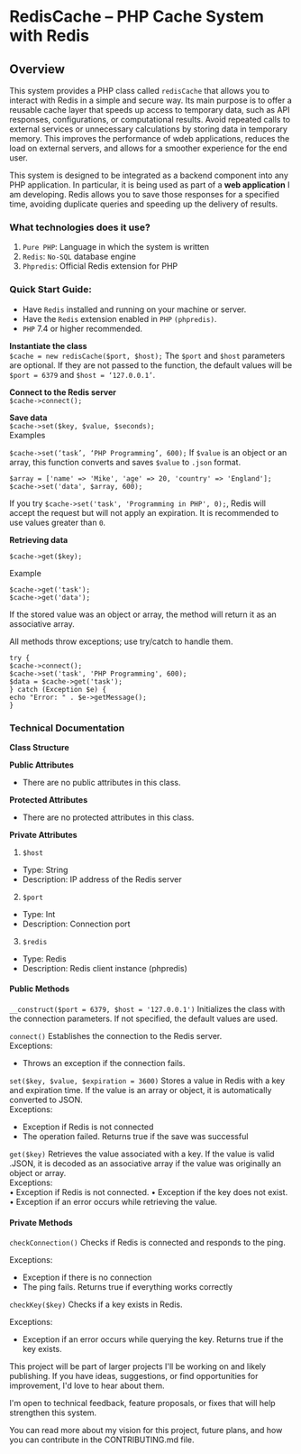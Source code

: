 # RedisCache – PHP Cache System with Redis
## Overview
This system provides a PHP class called `redisCache` that allows you to interact with Redis in a simple and secure way. Its main purpose is to offer a reusable cache layer that speeds up access to temporary data, such as API responses, configurations, or computational results.
Avoid repeated calls to external services or unnecessary calculations by storing data in temporary memory. This improves the performance of wdeb applications, reduces the load on external servers, and allows for a smoother experience for the end user.

This system is designed to be integrated as a backend component into any PHP application. In particular, it is being used as part of a **web application** I am developing.
Redis allows you to save those responses for a specified time, avoiding duplicate queries and speeding up the delivery of results.

### What technologies does it use?

1. `Pure PHP`: Language in which the system is written
2. `Redis`: `No-SQL` database engine
3. `Phpredis`: Official Redis extension for PHP

### Quick Start Guide:
+ Have `Redis` installed and running on your machine or server.
+ Have the `Redis` extension enabled in `PHP` `(phpredis)`.
+ `PHP` 7.4 or higher recommended.

**Instantiate the class**\
`$cache = new redisCache($port, $host);`
The `$port` and `$host` parameters are optional. If they are not passed to the function, the default values ​​will be `$port = 6379` and `$host = ‘127.0.0.1’`.

**Connect to the Redis server**\
`$cache->connect();`

**Save data**\
`$cache->set($key, $value, $seconds);`\
Examples

`$cache->set(‘task’, ‘PHP Programming’, 600);`
If `$value` is an object or an array, this function converts and saves `$value` to `.json` format.
```
$array = ['name' => 'Mike', 'age' => 20, 'country' => 'England'];
$cache->set('data', $array, 600);
```
If you try `$cache->set('task', 'Programming in PHP', 0);`, Redis will accept the request but will not apply an expiration. It is recommended to use values ​​greater than `0`.

**Retrieving data**

`$cache->get($key);`

Example

```
$cache->get('task');
$cache->get('data');
```
If the stored value was an object or array, the method will return it as an associative array.

All methods throw exceptions; use try/catch to handle them.
```
try {
$cache->connect();
$cache->set('task', 'PHP Programming', 600);
$data = $cache->get('task');
} catch (Exception $e) {
echo "Error: " . $e->getMessage();
}
```

### Technical Documentation

**Class Structure**

**Public Attributes**

- There are no public attributes in this class.

**Protected Attributes**

- There are no protected attributes in this class.

**Private Attributes**
1. `$host`
- Type: String
- Description: IP address of the Redis server
2. `$port`
- Type: Int
- Description: Connection port
3. `$redis`
- Type: Redis
- Description: Redis client instance (phpredis)

#### **Public Methods**

`__construct($port = 6379, $host = '127.0.0.1')`
Initializes the class with the connection parameters. If not specified, the default values ​​are used.

`connect()`
Establishes the connection to the Redis server.\
Exceptions:
- Throws an exception if the connection fails.

`set($key, $value, $expiration = 3600)`
Stores a value in Redis with a key and expiration time. If the value is an array or object, it is automatically converted to JSON.\
Exceptions:
- Exception if Redis is not connected
- The operation failed.
Returns true if the save was successful

`get($key)`
Retrieves the value associated with a key. If the value is valid .JSON, it is decoded as an associative array if the value was originally an object or array.\
Exceptions:\
• Exception if Redis is not connected.
• Exception if the key does not exist.
• Exception if an error occurs while retrieving the value.

#### **Private Methods**

`checkConnection()`
Checks if Redis is connected and responds to the ping.

Exceptions:
- Exception if there is no connection
- The ping fails.
Returns true if everything works correctly

`checkKey($key)`
Checks if a key exists in Redis.

Exceptions:
- Exception if an error occurs while querying the key.
Returns true if the key exists.

This project will be part of larger projects I'll be working on and likely publishing.
If you have ideas, suggestions, or find opportunities for improvement, I'd love to hear about them.

I'm open to technical feedback, feature proposals, or fixes that will help strengthen this system.


You can read more about my vision for this project, future plans, and how you can contribute in the CONTRIBUTING.md file.
